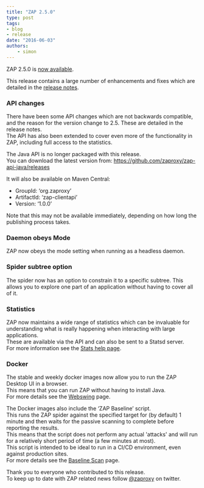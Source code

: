 ```yaml
---
title: "ZAP 2.5.0"
type: post
tags:
- blog
- release
date: "2016-06-03"
authors:
    - simon
---
```



ZAP 2.5.0 is [now available](/download/#main).  
  
This release contains a large number of enhancements and fixes which are detailed in the [release notes](/docs/desktop/releases/2.5.0/).  
  

###  API changes

There have been some API changes which are not backwards compatible, and the reason for the version change to 2.5. These are detailed in the
release notes.  
The API has also been extended to cover even more of the functionality in ZAP, including full access to the statistics.  
  
The Java API is no longer packaged with this release.  
You can download the latest version from: <https://github.com/zaproxy/zap-api-java/releases>  
  
It will also be available on Maven Central:  

  * GroupId: ‘org.zaproxy’
  * ArtifactId: ‘zap-clientapi’
  * Version: ‘1.0.0’

Note that this may not be available immediately, depending on how long the publishing process takes.  
  

###  Daemon obeys Mode

ZAP now obeys the mode setting when running as a headless daemon.  
  

###  Spider subtree option

The spider now has an option to constrain it to a specific subtree. This allows you to explore one part of an application without having to
cover all of it.  
  

###  Statistics

ZAP now maintains a wide range of statistics which can be invaluable for understanding what is really happening when interacting with large
applications.  
These are available via the API and can also be sent to a Statsd server.  
For more information see the [Stats help page](/docs/desktop/start/features/stats/).  
  

###  Docker

The stable and weekly docker images now allow you to run the ZAP Desktop UI in a browser.  
This means that you can run ZAP without having to install Java.  
For more details see the [Webswing](/docs/docker/webswing) page. 
  
The Docker images also include the ‘ZAP Baseline’ script.  
This runs the ZAP spider against the specified target for (by default) 1 minute and then waits for the passive scanning to complete before
reporting the results.  
This means that the script does not perform any actual 'attacks' and will run for a relatively short period of time (a few minutes at most).  
This script is intended to be ideal to run in a CI/CD environment, even against production sites.  
For more details see the [Baseline Scan](/docs/docker/baseline-scan/) page.
  
Thank you to everyone who contributed to this release.  
To keep up to date with ZAP related news follow [@zaproxy](https://twitter.com/zaproxy) on twitter.

